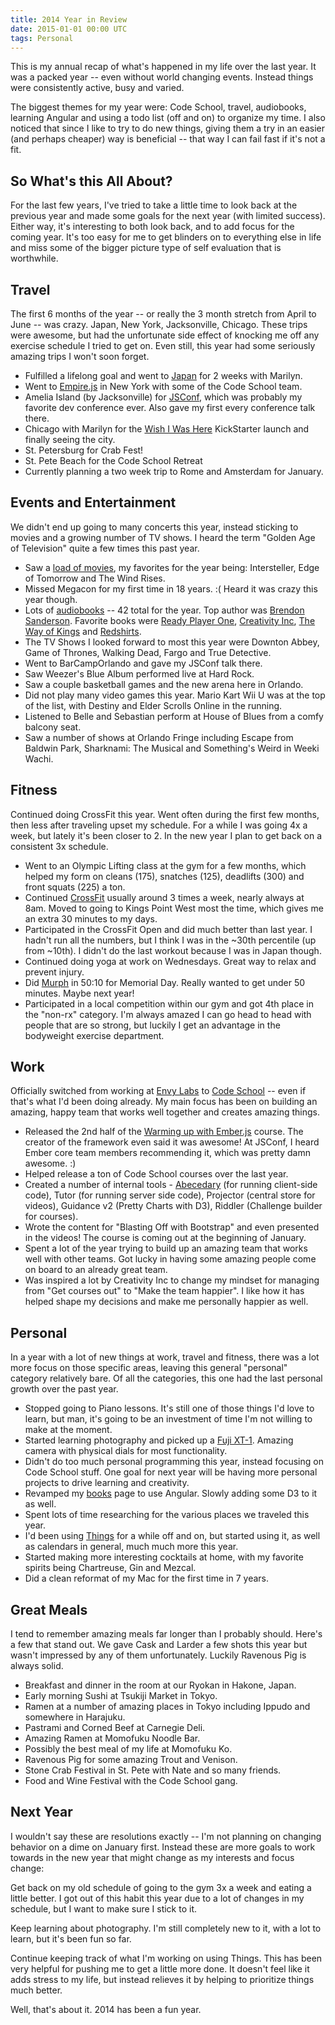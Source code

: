```yaml
---
title: 2014 Year in Review
date: 2015-01-01 00:00 UTC
tags: Personal
---
```


This is my annual recap of what's happened in my life over the last year. It was a packed year -- even without world changing events. Instead things were consistently active, busy and varied.

The biggest themes for my year were: Code School, travel, audiobooks, learning Angular and using a todo list (off and on) to organize my time. I also noticed that since I like to try to do new things, giving them a try in an easier (and perhaps cheaper) way is beneficial -- that way I can fail fast if it's not a fit.

## So What's this All About?

For the last few years, I've tried to take a little time to look back at the previous year and made some goals for the next year (with limited success). Either way, it's interesting to both look back, and to add focus for the coming year. It's too easy for me to get blinders on to everything else in life and miss some of the bigger picture type of self evaluation that is worthwhile.

## Travel

The first 6 months of the year -- or really the 3 month stretch from April to June -- was crazy. Japan, New York, Jacksonville, Chicago. These trips were awesome, but had the unfortunate side effect of knocking me off any exercise schedule I tried to get on. Even still, this year had some seriously amazing trips I won't soon forget.

* Fulfilled a lifelong goal and went to [Japan](/japan) for 2 weeks with Marilyn.
* Went to [Empire.js](http://2014.empirejs.org/) in New York with some of the Code School team.
* Amelia Island (by Jacksonville) for [JSConf](http://jsconf.com/), which was probably my favorite dev conference ever. Also gave my first every conference talk there.
* Chicago with Marilyn for the [Wish I Was Here](http://www.imdb.com/title/tt2870708/) KickStarter launch and finally seeing the city.
* St. Petersburg for Crab Fest!
* St. Pete Beach for the Code School Retreat
* Currently planning a two week trip to Rome and Amsterdam for January.

## Events and Entertainment

We didn't end up going to many concerts this year, instead sticking to movies and a growing number of TV shows. I heard the term "Golden Age of Television" quite a few times this past year.

* Saw a [load of movies](http://letterboxd.com/adamfortuna/list/top-10-films-of-2014/), my favorites for the year being: Intersteller, Edge of Tomorrow and The Wind Rises.
* Missed Megacon for my first time in 18 years. :( Heard it was crazy this year though.
* Lots of [audiobooks](/books/#/?readAfter=2014-01-01&readBefore=2015-01-01) -- 42 total for the year. Top author was [Brendon Sanderson](/books/#/?author=Brandon%20Sanderson&readAfter=2014-01-01&readBefore=2015-01-01). Favorite books were [Ready Player One](/books/#/books/030788743X), [Creativity Inc](/books/#/books/0812993012), [The Way of Kings](/books/#/books/0765326353) and [Redshirts](/books/#/books/0765316994).
* The TV Shows I looked forward to most this year were Downton Abbey, Game of Thrones, Walking Dead, Fargo and True Detective.
* Went to BarCampOrlando and gave my JSConf talk there.
* Saw Weezer's Blue Album performed live at Hard Rock.
* Saw a couple basketball games and the new arena here in Orlando.
* Did not play many video games this year. Mario Kart Wii U was at the top of the list, with Destiny and Elder Scrolls Online in the running.
* Listened to Belle and Sebastian perform at House of Blues from a comfy balcony seat.
* Saw a number of shows at Orlando Fringe including Escape from Baldwin Park, Sharknami: The Musical and Something's Weird in Weeki Wachi.

## Fitness

Continued doing CrossFit this year. Went often during the first few months, then less after traveling upset my schedule. For a while I was going 4x a week, but lately it's been closer to 2. In the new year I plan to get back on a consistent 3x schedule.

* Went to an Olympic Lifting class at the gym for a few months, which helped my form on cleans (175), snatches (125), deadlifts (300) and front squats (225) a ton.
* Continued [CrossFit](/2-years-of-crossfit) usually around 3 times a week, nearly always at 8am. Moved to going to Kings Point West most the time, which gives me an extra 30 minutes to my days.
* Participated in the CrossFit Open and did much better than last year. I hadn't run all the numbers, but I think I was in the ~30th percentile (up from ~10th). I didn't do the last workout because I was in Japan though.
* Continued doing yoga at work on Wednesdays. Great way to relax and prevent injury.
* Did [Murph](http://www.crossfit.com/mt-archive2/000881.html) in 50:10 for Memorial Day. Really wanted to get under 50 minutes. Maybe next year!
* Participated in a local competition within our gym and got 4th place in the "non-rx" category. I'm always amazed I can go head to head with people that are so strong, but luckily I get an advantage in the bodyweight exercise department.

## Work

Officially switched from working at [Envy Labs](http://envylabs.com) to [Code School](https://www.codeschool.com) -- even if that's what I'd been doing already. My main focus has been on building an amazing, happy team that works well together and creates amazing things.

* Released the 2nd half of the [Warming up with Ember.js](https://www.codeschool.com/courses/warming-up-with-emberjs) course. The creator of the framework even said it was awesome! At JSConf, I heard Ember core team members recommending it, which was pretty damn awesome. :)
* Helped release a ton of Code School courses over the last year.
* Created a number of internal tools - [Abecedary](http://codeschool.github.io/abecedary/example/) (for running client-side code), Tutor (for running server side code), Projector (central store for videos), Guidance v2 (Pretty Charts with D3), Riddler (Challenge builder for courses).
* Wrote the content for "Blasting Off with Bootstrap" and even presented in the videos! The course is coming out at the beginning of January.
* Spent a lot of the year trying to build up an amazing team that works well with other teams. Got lucky in having some amazing people come on board to an already great team.
* Was inspired a lot by Creativity Inc to change my mindset for managing from "Get courses out" to "Make the team happier". I like how it has helped shape my decisions and make me personally happier as well.

## Personal

In a year with a lot of new things at work, travel and fitness, there was a lot more focus on those specific areas, leaving this general "personal" category relatively bare. Of all the categories, this one had the last personal growth over the past year.

* Stopped going to Piano lessons. It's still one of those things I'd love to learn, but man, it's going to be an investment of time I'm not willing to make at the moment.
* Started learning photography and picked up a [Fuji XT-1](http://www.fujifilm.com/products/digital_cameras/x/fujifilm_x_t1/). Amazing camera with physical dials for most functionality.
* Didn't do too much personal programming this year, instead focusing on Code School stuff. One goal for next year will be having more personal projects to drive learning and creativity.
* Revamped my [books](/books) page to use Angular. Slowly adding some D3 to it as well.
* Spent lots of time researching for the various places we traveled this year.
* I'd been using [Things](https://culturedcode.com/things/) for a while off and on, but started using it, as well as calendars in general, much much more this year.
* Started making more interesting cocktails at home, with my favorite spirits being Chartreuse, Gin and Mezcal.
* Did a clean reformat of my Mac for the first time in 7 years.

## Great Meals

I tend to remember amazing meals far longer than I probably should. Here's a few that stand out. We gave Cask and Larder a few shots this year but wasn't impressed by any of them unfortunately. Luckily Ravenous Pig is always solid.

* Breakfast and dinner in the room at our Ryokan in Hakone, Japan.
* Early morning Sushi at Tsukiji Market in Tokyo.
* Ramen at a number of amazing places in Tokyo including Ippudo and somewhere in Harajuku.
* Pastrami and Corned Beef at Carnegie Deli.
* Amazing Ramen at Momofuku Noodle Bar.
* Possibly the best meal of my life at Momofuku Ko.
* Ravenous Pig for some amazing Trout and Venison.
* Stone Crab Festival in St. Pete with Nate and so many friends.
* Food and Wine Festival with the Code School gang.

## Next Year

I wouldn't say these are resolutions exactly -- I'm not planning on changing behavior on a dime on January first. Instead these are more goals to work towards in the new year that might change as my interests and focus change:

Get back on my old schedule of going to the gym 3x a week and eating a little better. I got out of this habit this year due to a lot of changes in my schedule, but I want to make sure I stick to it.

Keep learning about photography. I'm still completely new to it, with a lot to learn, but it's been fun so far.

Continue keeping track of what I'm working on using Things. This has been very helpful for pushing me to get a little more done. It doesn't feel like it adds stress to my life, but instead relieves it by helping to prioritize things much better.

Well, that's about it. 2014 has been a fun year.
